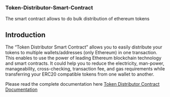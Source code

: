 ### Token-Distributor-Smart-Contract
The smart contract allows to do bulk distribution of ethereum tokens

## Introduction
The “Token Distributor Smart Contract” allows you to easily distribute your tokens to multiple wallets/addresses (only Ethereum) in one transaction. This enables to use the power of leading Ethereum blockchain technology and smart contracts. It could help you to reduce the electricity, man-power, manageability, cross-checking, transaction fee, and gas requirements while transferring your ERC20 compatible tokens from one wallet to another.

Please read the complete documentation here
[Token Distributor Contract Documentation](https://drive.google.com/open?id=1xjgc1dK0451w0f-674SMUMDMdm6Z6zvZ)
